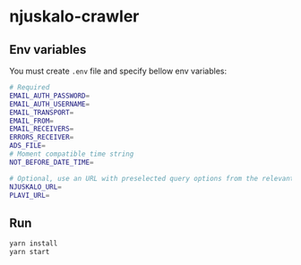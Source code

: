 # njuskalo-crawler

## Env variables

You must create `.env` file and specify bellow env variables:

```bash
# Required
EMAIL_AUTH_PASSWORD=
EMAIL_AUTH_USERNAME=
EMAIL_TRANSPORT=
EMAIL_FROM=
EMAIL_RECEIVERS=
ERRORS_RECEIVER=
ADS_FILE=
# Moment compatible time string 
NOT_BEFORE_DATE_TIME=

# Optional, use an URL with preselected query options from the relevant site 
NJUSKALO_URL=
PLAVI_URL=
```

## Run

```bash
yarn install
yarn start
```

